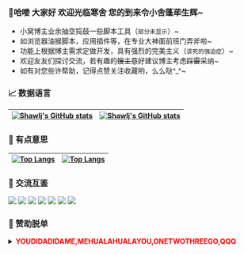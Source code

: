 
### 👋哈喽 大家好 欢迎光临寒舍 您的到来令小舍蓬荜生辉~
- 小窝博主业余抽空捣鼓一些脚本工具（`部分未显示`）~
- 如浏览器油猴脚本，应用插件等，在专业大神面前班门弄斧啦~
- 功能上根据博主需求定做开发，具有强烈的完美主义（`该死的强迫症`）~
- 欢迎友友们探讨交流，若有趣的~~馊主意~~好建议博主考虑~~踩雷~~采纳~
- 如有对您些许帮助，记得点赞关注收藏哟，么么哒^_^~

### 📈 数据语言
| [![Shawlj's GitHub stats](https://github-readme-stats.vercel.app/api?username=shawlj&show_icons=true&theme=buefy&include_all_commits=true&hide_border=true)](https://github.com/shawlj) | [![Shawlj's GitHub stats](https://github-readme-stats.vercel.app/api/top-langs/?username=shawlj&layout=compact&langs_count=8&theme=buefy&hide_border=true&card_width=400)](https://github.com/shawlj) |
| ------------- | ------------- |

### 🎲 有点意思
| [![Top Langs](https://github-readme-stats.vercel.app/api/pin/?username=shawlj&repo=JZ_SubtitleHelper&theme=buefy&hide_border=true&card_width=50%)](https://github.com/shawlj/JZ_SubtitleHelper) | [![Top Langs](https://github-readme-stats.vercel.app/api/pin/?username=shawlj&repo=GreasyScript&theme=buefy&hide_border=true&card_width=50%)](https://github.com/shawlj/GreasyScript) |
| ------------- | ------------- |

### 💌 交流互鉴
[![](https://img.shields.io/static/v1?labelColor=000000&label=&message=Shawlj&color=FFFF00&style=flat&logo=github&logoColor=FFFFFF)](https://github.com/shawlj)
[![](https://img.shields.io/static/v1?label=&message=%E5%BE%AE%E5%8D%9A&color=e6162d&style=flat&logo=sinaweibo&logoWidth=100%&logoColor=FFFFFF)](https://weibo.com/shawlj)
[![](https://img.shields.io/static/v1?label=&message=%E5%BE%AE%E4%BF%A1&color=07C160&style=flat&logo=wechat&logoColor=FFFFFF)](https://space.bilibili.com/320001004)
[![](https://img.shields.io/static/v1?label=&message=%E7%9F%A5%E4%B9%8E&color=0066ff&style=flat&logo=zhihu&logoColor=FFFFFF)](https://www.zhihu.com/people/shawlj)
<a href="mailto: shawlj@yeah.net"><img src="https://img.shields.io/static/v1?label=&message=%E9%82%AE%E7%AE%B1&color=blueviolet&style=flat&logo=gmail&logoColor=FFFFFF"></a>
[![](https://img.shields.io/static/v1?label=&message=B%E7%AB%99&color=f45a8d&style=flat&logo=bilibili&logoColor=FFFFFF)](https://space.bilibili.com/320001004)
[![](https://img.shields.io/static/v1?labelColor=orange&label=%E5%8F%8D%E9%A6%88&message=5&color=orange&style=social&logo=github)](https://github.com/shawlj/JZ_SubtitleHelper/issues)

### 🍜 赞助脱单
<details>
  <summary>
    <b><font color="red">YOUDIDADIDAME,MEHUALAHUALAYOU,ONETWOTHREEGO,QQQ</font></b>
  </summary>
  <table>
    <tr>
      <td>一瓶支付宝</td>
      <td>一封微信</td>
    </tr>
    <tr>
      <td><img src="https://github.com/shawlj/shawlj/blob/40a880e47750afccc1ed7c1df51206411bfbf2c5/sponsor/alipay.jpg"></td>
      <td><img src="https://github.com/shawlj/shawlj/blob/40a880e47750afccc1ed7c1df51206411bfbf2c5/sponsor/wechat.jpg"></td>
    </tr>  
  </table>
</details>
